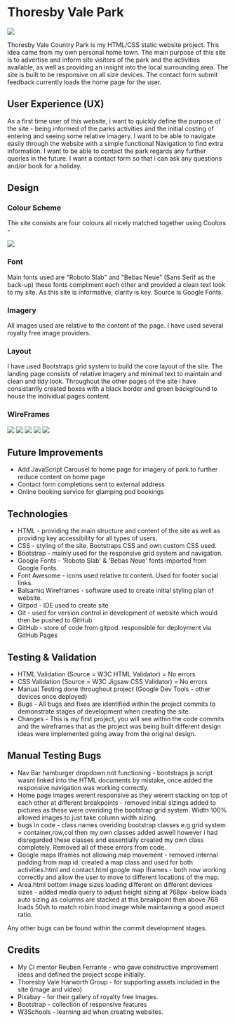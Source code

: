 # Thoresby Vale Park

![](assets/images/responsive.jpg)

Thoresby Vale Country Park is my HTML/CSS static website project. This idea came from my own personal home town. The main purpose of this site is to advertise and inform site visitors of the park and the activities available, as well as providing an insight into the local surrounding area. The site is built to be responsive on all size devices. The contact form submit feedback currently loads the home page for the user.

## User Experience (UX)

As a first time user of this website, i want to quickly define the purpose of the site - being informed of the parks activities and the initial costing of entering and seeing some relative imagery.
I want to be able to navigate easily through the website with a simple functional Navigation to find extra information.
I want to be able to contact the park regards any further queries in the future.
I want a contact form so that i can ask any questions and/or book for a holiday.

## Design

### Colour Scheme

The site consists are four colours all nicely matched together using Coolors -

![](assets/images/colours.png)

### Font

Main fonts used are "Roboto Slab" and "Bebas Neue" (Sans Serif as the back-up) these fonts compliment each other and provided a clean text look to my site. As this site is informative, clarity is key.
Source is Google Fonts.

### Imagery

All images used are relative to the content of the page. I have used several royalty free image providers.

### Layout

I have used Bootstraps grid system to build the core layout of the site. The landing page consists of relative imagery and minimal text to maintain and clean and tidy look.
Throughout the other pages of the site i have consistantly created boxes with a black border and green background to house the individual pages content.

### WireFrames

![](assets/images/home-page.png)
![](assets/images/activities-page.png)
![](assets/images/area-page.png)
![](assets/images/contact.png)
![](assets/images/mobile.png)

## Future Improvements

- Add JavaScript Carousel to home page for imagery of park to further reduce content on home page
- Contact form completions sent to external address
- Online booking service for glamping pod bookings

## Technologies

- HTML - providing the main structure and content of the site as well as providing key accessibility for all types of users.
- CSS - styling of the site. Bootstraps CSS and own custom CSS used.
- Bootstrap - mainly used for the responsive grid system and navigation.
- Google Fonts - 'Roboto Slab' & 'Bebas Neue' fonts imported from Google Fonts.
- Font Awesome - icons used relative to content. Used for footer social links.
- Balsamiq Wireframes - software used to create initial styling plan of website.
- Gitpod - IDE used to create site
- Git - used for version control in development of website which would then be pushed to GitHub
- GitHub - store of code from gitpod. responsible for deployment via GitHub Pages

## Testing & Validation

- HTML Validation (Source = W3C HTML Validator) = No errors
- CSS Validation (Source = W3C Jigsaw CSS Validator) = No errors
- Manual Testing done throughout project (Google Dev Tools - other devices once deployed)
- Bugs - All bugs and fixes are identified within the project commits to demonstrate stages of development when creating the site.
- Changes - This is my first project, you will see within the code commits and the wireframes that as the project was being built different design ideas were implemented going away from the original design.

## Manual Testing Bugs 

- Nav Bar hamburger dropdown not functioning - bootstraps js script wasnt linked into the HTML documents by mistake, once added the responsive navigation was working correctly.
- Home page images werent responsive as they werent stacking on top of each other at different breakpoints - removed initial sizings added to pictures as these were overiding the bootstrap grid system. Width 100% allowed images to just take column width sizing.
- bugs in code - class names overiding bootstrap classes e.g grid system = container,row,col then my own classes added aswell however i had disregarded these classes and essentially created my own class completely. Removed all of these errors from code.
- Google maps Iframes not allowing map movement - removed internal padding from map id. created a map class and used for both activities.html and contact.html google map iframes - both now working correctly and allow the user to move to different locations of the map.
- Area.html bottom image sizes loading different on different devices sizes - added media query to adjust height sizing at 768px -below loads auto sizing as columns are stacked at this breakpoint then above 768 loads 50vh to match robin hood image while maintaining a good aspect ratio.

Any other bugs can be found within the commit development stages.

## Credits 

- My CI mentor Reuben Ferrante - who gave constructive improvement ideas and defined the project scope initially.
- Thoresby Vale Harworth Group - for supporting assets included in the site (image and video)
- Pixabay - for their gallery of royalty free images.
- Bootstrap - collection of responsive features
- W3Schools - learning aid when creating websites.